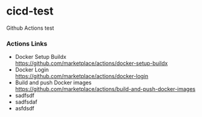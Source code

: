 # cicd-test
Github Actions test

### Actions Links
 - Docker Setup Buildx<br>
 https://github.com/marketplace/actions/docker-setup-buildx
 - Docker Login<br>
 https://github.com/marketplace/actions/docker-login
 - Build and push Docker images<br>
 https://github.com/marketplace/actions/build-and-push-docker-images
 - sadfsdf
 - sadfsdaf
 - asfdsdf
